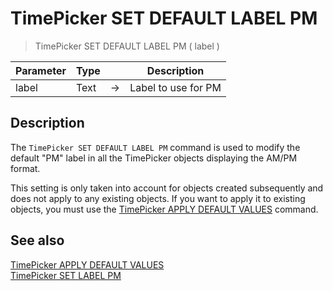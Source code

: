 # TimePicker SET DEFAULT LABEL PM

> TimePicker SET DEFAULT LABEL PM ( label )

| Parameter | Type |     | Description |
| --- | --- | --- | --- |
| label | Text | → | Label to use for PM |

## Description

The `TimePicker SET DEFAULT LABEL PM` command is used to modify the default "PM" label in all the TimePicker objects displaying the AM/PM format.

This setting is only taken into account for objects created subsequently and does not apply to any existing objects. If you want to apply it to existing objects, you must use the [TimePicker APPLY DEFAULT VALUES](TimePicker%20APPLY%20DEFAULT%20VALUES.md) command.

## See also

[TimePicker APPLY DEFAULT VALUES](TimePicker%20APPLY%20DEFAULT%20VALUES.md)  
[TimePicker SET LABEL PM](TimePicker%20SET%20LABEL%20PM.md)
